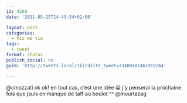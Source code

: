 ```yaml
---
id: 4269
date: '2011-05-25T14:49:54+02:00'

layout: post
categories:
  - Vis ma vie
tags:
  - tweet
format: status
publish_social: no
guid: 'http://tweets.local/?birdsite_tweet=73400401461919744'

---
```


@cmozzati ok ok! en tout cas, c’est une idée 😀 j’y penserai la prochaine fois que jsuis en manque de taff au boulot ^^ @mourtazag
